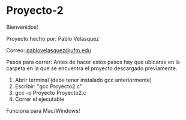 # Proyecto-2
Bienvenidos!

Proyecto hecho por: Pablo Velasquez

Correo: pablovelasquez@ufm.edu

Pasos para correr:
Antes de hacer estos pasos hay que ubicarse en la carpeta en la que se encuentra el proyecto descargado previamente.

1. Abrir terminal (debe tener instalado gcc anteriormente)
2. Escribir: "gcc Proyecto2.c"
3. gcc -o Proyecto Proyecto2.c
4. Correr el ejecutable

Funciona para Mac/Windows!
